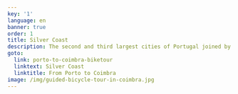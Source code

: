 ```yaml
---
key: '1'
language: en
banner: true
order: 1
title: Silver Coast
description: The second and third largest cities of Portugal joined by bike
goto:
  link: porto-to-coimbra-biketour
  linktext: Silver Coast
  linktitle: From Porto to Coimbra
image: /img/guided-bicycle-tour-in-coimbra.jpg
---
```


